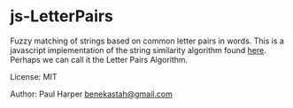 js-LetterPairs
==============

Fuzzy matching of strings based on common letter pairs in words. This is a javascript implementation of the string similarity algorithm found
[here](http://www.catalysoft.com/articles/StrikeAMatch.html). Perhaps we can call it the Letter Pairs Algorithm.

License: MIT

Author: Paul Harper <benekastah@gmail.com>
